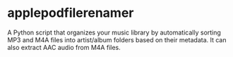 # applepodfilerenamer
A Python script that organizes your music library by automatically sorting MP3 and M4A files into artist/album folders based on their metadata. It can also extract AAC audio from M4A files.
